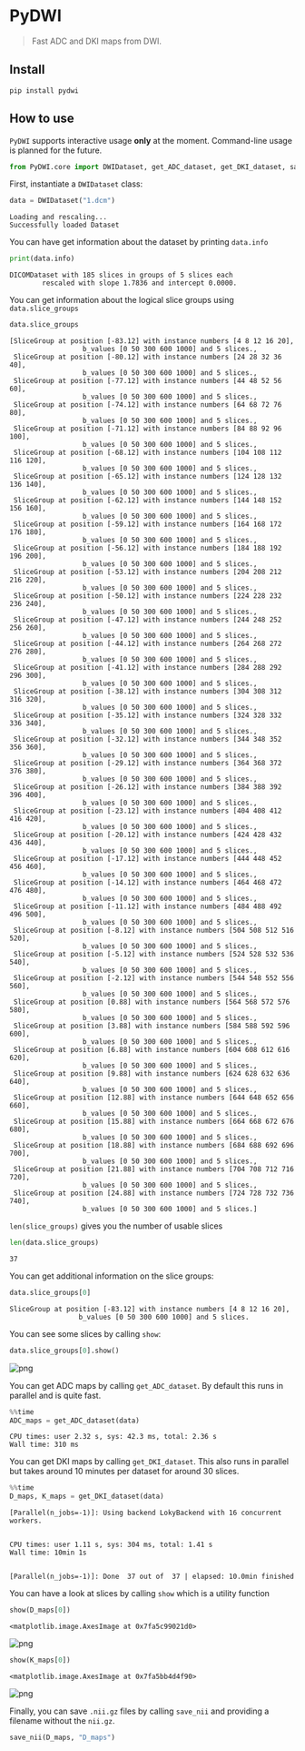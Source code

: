 # PyDWI
> Fast ADC and DKI maps from DWI.


## Install

`pip install pydwi`

## How to use

`PyDWI` supports interactive usage __only__ at the moment. Command-line usage is planned for the future.

```python
from PyDWI.core import DWIDataset, get_ADC_dataset, get_DKI_dataset, save_nii, show
```

First, instantiate a `DWIDataset` class:

```python
data = DWIDataset("1.dcm")
```

    Loading and rescaling...
    Successfully loaded Dataset


You can have get information about the dataset by printing `data.info`

```python
print(data.info)
```

    DICOMDataset with 185 slices in groups of 5 slices each
            rescaled with slope 1.7836 and intercept 0.0000.


You can get information about the logical slice groups using `data.slice_groups`

```python
data.slice_groups
```




    [SliceGroup at position [-83.12] with instance numbers [4 8 12 16 20],
                      b_values [0 50 300 600 1000] and 5 slices.,
     SliceGroup at position [-80.12] with instance numbers [24 28 32 36 40],
                      b_values [0 50 300 600 1000] and 5 slices.,
     SliceGroup at position [-77.12] with instance numbers [44 48 52 56 60],
                      b_values [0 50 300 600 1000] and 5 slices.,
     SliceGroup at position [-74.12] with instance numbers [64 68 72 76 80],
                      b_values [0 50 300 600 1000] and 5 slices.,
     SliceGroup at position [-71.12] with instance numbers [84 88 92 96 100],
                      b_values [0 50 300 600 1000] and 5 slices.,
     SliceGroup at position [-68.12] with instance numbers [104 108 112 116 120],
                      b_values [0 50 300 600 1000] and 5 slices.,
     SliceGroup at position [-65.12] with instance numbers [124 128 132 136 140],
                      b_values [0 50 300 600 1000] and 5 slices.,
     SliceGroup at position [-62.12] with instance numbers [144 148 152 156 160],
                      b_values [0 50 300 600 1000] and 5 slices.,
     SliceGroup at position [-59.12] with instance numbers [164 168 172 176 180],
                      b_values [0 50 300 600 1000] and 5 slices.,
     SliceGroup at position [-56.12] with instance numbers [184 188 192 196 200],
                      b_values [0 50 300 600 1000] and 5 slices.,
     SliceGroup at position [-53.12] with instance numbers [204 208 212 216 220],
                      b_values [0 50 300 600 1000] and 5 slices.,
     SliceGroup at position [-50.12] with instance numbers [224 228 232 236 240],
                      b_values [0 50 300 600 1000] and 5 slices.,
     SliceGroup at position [-47.12] with instance numbers [244 248 252 256 260],
                      b_values [0 50 300 600 1000] and 5 slices.,
     SliceGroup at position [-44.12] with instance numbers [264 268 272 276 280],
                      b_values [0 50 300 600 1000] and 5 slices.,
     SliceGroup at position [-41.12] with instance numbers [284 288 292 296 300],
                      b_values [0 50 300 600 1000] and 5 slices.,
     SliceGroup at position [-38.12] with instance numbers [304 308 312 316 320],
                      b_values [0 50 300 600 1000] and 5 slices.,
     SliceGroup at position [-35.12] with instance numbers [324 328 332 336 340],
                      b_values [0 50 300 600 1000] and 5 slices.,
     SliceGroup at position [-32.12] with instance numbers [344 348 352 356 360],
                      b_values [0 50 300 600 1000] and 5 slices.,
     SliceGroup at position [-29.12] with instance numbers [364 368 372 376 380],
                      b_values [0 50 300 600 1000] and 5 slices.,
     SliceGroup at position [-26.12] with instance numbers [384 388 392 396 400],
                      b_values [0 50 300 600 1000] and 5 slices.,
     SliceGroup at position [-23.12] with instance numbers [404 408 412 416 420],
                      b_values [0 50 300 600 1000] and 5 slices.,
     SliceGroup at position [-20.12] with instance numbers [424 428 432 436 440],
                      b_values [0 50 300 600 1000] and 5 slices.,
     SliceGroup at position [-17.12] with instance numbers [444 448 452 456 460],
                      b_values [0 50 300 600 1000] and 5 slices.,
     SliceGroup at position [-14.12] with instance numbers [464 468 472 476 480],
                      b_values [0 50 300 600 1000] and 5 slices.,
     SliceGroup at position [-11.12] with instance numbers [484 488 492 496 500],
                      b_values [0 50 300 600 1000] and 5 slices.,
     SliceGroup at position [-8.12] with instance numbers [504 508 512 516 520],
                      b_values [0 50 300 600 1000] and 5 slices.,
     SliceGroup at position [-5.12] with instance numbers [524 528 532 536 540],
                      b_values [0 50 300 600 1000] and 5 slices.,
     SliceGroup at position [-2.12] with instance numbers [544 548 552 556 560],
                      b_values [0 50 300 600 1000] and 5 slices.,
     SliceGroup at position [0.88] with instance numbers [564 568 572 576 580],
                      b_values [0 50 300 600 1000] and 5 slices.,
     SliceGroup at position [3.88] with instance numbers [584 588 592 596 600],
                      b_values [0 50 300 600 1000] and 5 slices.,
     SliceGroup at position [6.88] with instance numbers [604 608 612 616 620],
                      b_values [0 50 300 600 1000] and 5 slices.,
     SliceGroup at position [9.88] with instance numbers [624 628 632 636 640],
                      b_values [0 50 300 600 1000] and 5 slices.,
     SliceGroup at position [12.88] with instance numbers [644 648 652 656 660],
                      b_values [0 50 300 600 1000] and 5 slices.,
     SliceGroup at position [15.88] with instance numbers [664 668 672 676 680],
                      b_values [0 50 300 600 1000] and 5 slices.,
     SliceGroup at position [18.88] with instance numbers [684 688 692 696 700],
                      b_values [0 50 300 600 1000] and 5 slices.,
     SliceGroup at position [21.88] with instance numbers [704 708 712 716 720],
                      b_values [0 50 300 600 1000] and 5 slices.,
     SliceGroup at position [24.88] with instance numbers [724 728 732 736 740],
                      b_values [0 50 300 600 1000] and 5 slices.]



`len(slice_groups)` gives you the number of usable slices

```python
len(data.slice_groups)
```




    37



You can get additional information on the slice groups:

```python
data.slice_groups[0]
```




    SliceGroup at position [-83.12] with instance numbers [4 8 12 16 20],
                     b_values [0 50 300 600 1000] and 5 slices.



You can see some slices by calling `show`:

```python
data.slice_groups[0].show()
```


![png](docs/images/output_16_0.png)


You can get ADC maps by calling `get_ADC_dataset`. By default this runs in parallel and is quite fast.

```python
%%time
ADC_maps = get_ADC_dataset(data)
```

    CPU times: user 2.32 s, sys: 42.3 ms, total: 2.36 s
    Wall time: 310 ms


You can get DKI maps by calling `get_DKI_dataset`. This also runs in parallel but takes around 10 minutes per dataset for around 30 slices.

```python
%%time
D_maps, K_maps = get_DKI_dataset(data)
```

    [Parallel(n_jobs=-1)]: Using backend LokyBackend with 16 concurrent workers.


    CPU times: user 1.11 s, sys: 304 ms, total: 1.41 s
    Wall time: 10min 1s


    [Parallel(n_jobs=-1)]: Done  37 out of  37 | elapsed: 10.0min finished


You can have a look at slices by calling `show` which is a utility function

```python
show(D_maps[0])
```




    <matplotlib.image.AxesImage at 0x7fa5c99021d0>




![png](docs/images/output_22_1.png)


```python
show(K_maps[0])
```




    <matplotlib.image.AxesImage at 0x7fa5bb4d4f90>




![png](docs/images/output_23_1.png)


Finally, you can save `.nii.gz` files by calling `save_nii` and providing a filename without the `nii.gz`.

```python
save_nii(D_maps, "D_maps")
```
